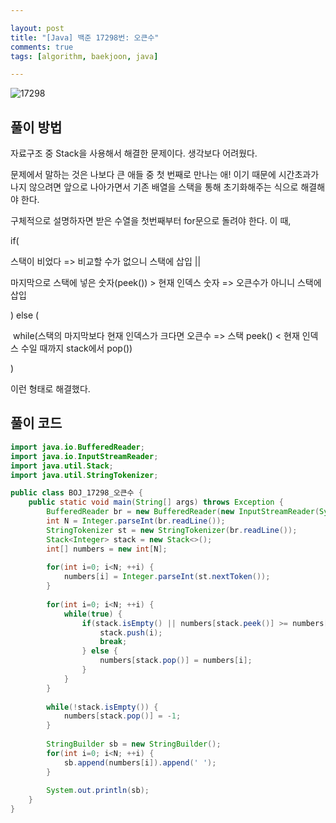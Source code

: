 ```yaml
---

layout: post
title: "[Java] 백준 17298번: 오큰수"
comments: true
tags: [algorithm, baekjoon, java]

---
```


![17298](https://github.com/piacu/piacu.github.io/assets/26267376/890f61f6-b52a-4e39-8bea-c23f63567c0d)



## 풀이 방법

자료구조 중 Stack을 사용해서 해결한 문제이다. 생각보다 어려웠다.

문제에서 말하는 것은 나보다 큰 애들 중 첫 번째로 만나는 애! 이기 때문에 시간초과가 나지 않으려면 앞으로 나아가면서 기존 배열을 스택을 통해 초기화해주는 식으로 해결해야 한다.



구체적으로 설명하자면 받은 수열을 첫번째부터 for문으로 돌려야 한다. 이 때,

if(

스택이 비었다 => 비교할 수가 없으니 스택에 삽입 || 

마지막으로 스택에 넣은 숫자(peek()) > 현재 인덱스 숫자 => 오큰수가 아니니 스택에 삽입

) else (

​	while(스택의 마지막보다 현재 인덱스가 크다면 오큰수 => 스택 peek() < 현재 인덱스 수일 때까지 stack에서 pop())

)



이런 형태로 해결했다.



## 풀이 코드

```java
import java.io.BufferedReader;
import java.io.InputStreamReader;
import java.util.Stack;
import java.util.StringTokenizer;

public class BOJ_17298_오큰수 {
	public static void main(String[] args) throws Exception {
		BufferedReader br = new BufferedReader(new InputStreamReader(System.in));
		int N = Integer.parseInt(br.readLine());
		StringTokenizer st = new StringTokenizer(br.readLine());
		Stack<Integer> stack = new Stack<>();
		int[] numbers = new int[N];
		
		for(int i=0; i<N; ++i) {
			numbers[i] = Integer.parseInt(st.nextToken());
		}
		
		for(int i=0; i<N; ++i) {			
			while(true) {
				if(stack.isEmpty() || numbers[stack.peek()] >= numbers[i]) {
					stack.push(i);
					break;
				} else {
					numbers[stack.pop()] = numbers[i];
				}
			}
		}
		
		while(!stack.isEmpty()) {
			numbers[stack.pop()] = -1;
		}
		
		StringBuilder sb = new StringBuilder();
		for(int i=0; i<N; ++i) {
			sb.append(numbers[i]).append(' ');
		}
		
		System.out.println(sb);
	}
}
```
